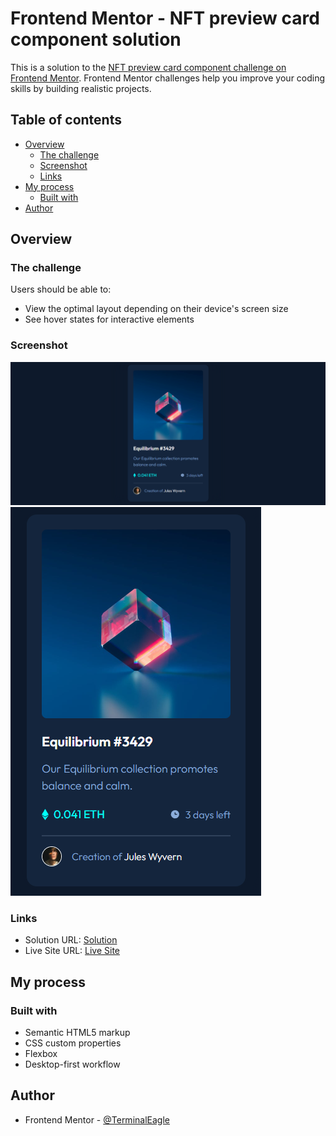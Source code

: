 # Frontend Mentor - NFT preview card component solution

This is a solution to the [NFT preview card component challenge on Frontend Mentor](https://www.frontendmentor.io/challenges/nft-preview-card-component-SbdUL_w0U). Frontend Mentor challenges help you improve your coding skills by building realistic projects.

## Table of contents

- [Overview](#overview)
  - [The challenge](#the-challenge)
  - [Screenshot](#screenshot)
  - [Links](#links)
- [My process](#my-process)
  - [Built with](#built-with)
- [Author](#author)

## Overview

### The challenge

Users should be able to:

- View the optimal layout depending on their device's screen size
- See hover states for interactive elements

### Screenshot

![](./desktop-design.png)
![](./mobile-design.png)

### Links

- Solution URL: [Solution](https://github.com/TerminalEagle/FrontEndMentor-Challenges/tree/master/nft-preview-card-component-main)
- Live Site URL: [Live Site](https://64eb51faf3c77064912dc8bc--boisterous-pudding-c0e969.netlify.app/)

## My process

### Built with

- Semantic HTML5 markup
- CSS custom properties
- Flexbox
- Desktop-first workflow

## Author

- Frontend Mentor - [@TerminalEagle](https://www.frontendmentor.io/profile/TerminalEagle)
